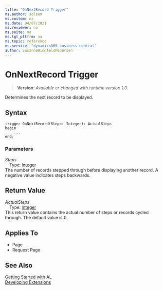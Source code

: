 ```yaml
---
title: "OnNextRecord Trigger"
ms.author: solsen
ms.custom: na
ms.date: 04/07/2021
ms.reviewer: na
ms.suite: na
ms.tgt_pltfrm: na
ms.topic: reference
ms.service: "dynamics365-business-central"
author: SusanneWindfeldPedersen
---
```

[//]: # (START>DO_NOT_EDIT)
[//]: # (IMPORTANT:Do not edit any of the content between here and the END>DO_NOT_EDIT.)
[//]: # (Any modifications should be made in the .xml files in the ModernDev repo.)

# OnNextRecord Trigger
> **Version**: _Available or changed with runtime version 1.0._

Determines the next record to be displayed.

## Syntax
```
trigger OnNextRecord(Steps: Integer): ActualSteps
begin
    ...
end;
```

### Parameters

*Steps*  
&emsp;Type: [Integer](../methods-auto/integer/integer-data-type.md)  
The number of records stepped through before displaying another record. A negative value indicates steps backwards.  


## Return Value

*ActualSteps*  
&emsp;Type: [Integer](../methods-auto/integer/integer-data-type.md)  
This return value contains the actual number of steps or records cycled through. The default value is 0.

## Applies To
- Page
- Request Page


[//]: # (IMPORTANT: END>DO_NOT_EDIT)
## See Also  
[Getting Started with AL](../devenv-get-started.md)  
[Developing Extensions](../devenv-dev-overview.md)  